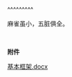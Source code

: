 
<BlogInfo title="基础爬虫框架" author="夏哲哲" pv=0 read_times=0 pre_cost_time=1 category="python爬虫" tag_list="['python', '爬虫', '基础爬虫框架']" create_time="2022.06.29 23:06:28.000563" update_time="2022.06.29 23:06:28" />

^^^^^^^^^
<p>麻雀虽小，五脏俱全。</p>

<p>&nbsp;</p>
<p><strong>​附件</strong></p><p class="extera_file"><a href="/static/file/2022/06/29/基本框架.docx" target="_blank">基本框架.docx</a></p>
